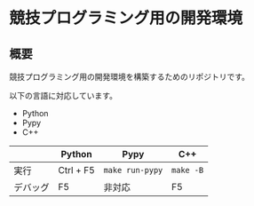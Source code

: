 # 競技プログラミング用の開発環境

## 概要

競技プログラミング用の開発環境を構築するためのリポジトリです。

以下の言語に対応しています。

- Python
- Pypy
- C++

|        | Python    | Pypy            | C++       |
| ------ | --------- | --------------- | --------- |
| 実行    | Ctrl + F5 | `make run-pypy` | `make -B` |
| デバッグ | F5        | 非対応          | F5        |
